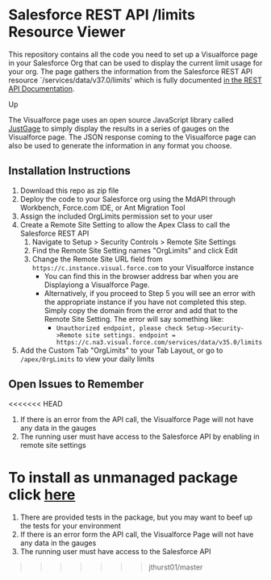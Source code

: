 # Salesforce REST API /limits Resource Viewer
This repository contains all the code you need to set up a Visualforce page in your Salesforce Org that can be used to display the current limit usage for your org.  The page gathers the information from the Salesforce REST API resource `/services/data/v37.0/limits' which is fully documented [in the REST API Documentation](https://developer.salesforce.com/docs/atlas.en-us.api_rest.meta/api_rest/resources_limits.htm).

Up

The Visualforce page uses an open source JavaScript library called [JustGage](http://justgage.com/) to simply display the results in a series of gauges on the Visualforce page.  The JSON response coming to the Visualforce page can also be used to generate the information in any format you choose.

## Installation Instructions
1. Download this repo as zip file
2. Deploy the code to your Salesforce org using the MdAPI through Workbench, Force.com IDE, or Ant Migration Tool
3. Assign the included OrgLimits permission set to your user
4. Create a Remote Site Setting to allow the Apex Class to call the Salesforce REST API
    1. Navigate to Setup > Security Controls > Remote Site Settings
    2. Find the Remote Site Setting names "OrgLimits" and click Edit
    3. Change the Remote Site URL field from `https://c.instance.visual.force.com` to your Visualforce instance
        * You can find this in the browser address bar when you are Displayiong a Visualforce Page.  
        * Alternatively, if you proceed to Step 5 you will see an error with the appropriate instance if you have not completed this step.  Simply copy the domain from the error and add that to the Remote Site Setting.  The error will say something like:
            *  `Unauthorized endpoint, please check Setup->Security->Remote site settings. endpoint = https://c.na3.visual.force.com/services/data/v35.0/limits`
5. Add the Custom Tab "OrgLimits" to your Tab Layout, or go to `/apex/OrgLimits` to view your daily limits

## Open Issues to Remember
<<<<<<< HEAD
1. If there is an error from the API call, the Visualforce Page will not have any data in the gauges
2. The running user must have access to the Salesforce API by enabling in remote site settings

To install as unmanaged package click [here](https://login.salesforce.com/packaging/installPackage.apexp?p0=04t36000000wJHO)
=======
1. There are provided tests in the package, but you may want to beef up the tests for your environment
2. If there is an error form the API call, the Visualforce Page will not have any data in the gauges
3. The running user must have access to the Salesforce API
>>>>>>> jthurst01/master
